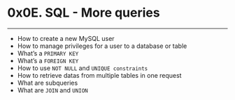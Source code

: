 # 0x0E. SQL - More queries
--------------------------
* How to create a new MySQL user
* How to manage privileges for a user to a database or table
* What’s a `PRIMARY KEY`
* What’s a `FOREIGN KEY`
* How to use `NOT NULL` and `UNIQUE constraints`
* How to retrieve datas from multiple tables in one request
* What are subqueries
* What are `JOIN` and `UNION`

